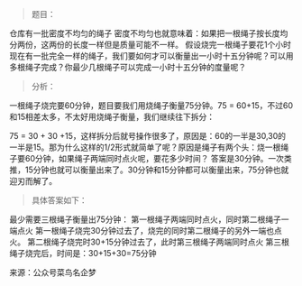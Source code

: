 >题目：

仓库有一批密度不均匀的绳子
密度不均匀也就意味着：如果把一根绳子按长度均分两份，这两份的长度一样但是质量可能不一样。
假设烧完一根绳子要花1个小时
现在有一批完全一样的绳子，我们要如何才可以衡量出一小时十五分钟呢？可以用多根绳子完成？你最少几根绳子可以完成一小时十五分钟的度量呢？





>分析：

一根绳子烧完要60分钟，题目要我们用烧绳子衡量75分钟。75 = 60+15，不过60和15相差太多，不太好用烧绳子衡量，我们继续往下拆分：

75 = 30 + 30 +15，这样拆分后就号操作很多了，原因是：60的一半是30,30的一半是15。那为什么这样的1/2形式就简单了呢？原因是绳子有两个头：烧一根绳子要60分钟，如果绳子两端同时点火呢，要花多少时间？
答案是30分钟。一次类推，15分钟也就可以衡量出来了。30分钟和15分钟都可以衡量出来，75分钟也就迎刃而解了。


>具体答案如下：

最少需要三根绳子衡量出75分钟：
第一根绳子两端同时点火，同时第二根绳子一端点火
第一根绳子烧完30分钟过去了，烧完的同时第二根绳子的另外一端也点火。
第二根绳子烧完时30+15分钟过去了，此时第三根绳子两端同时点火
第三根绳子烧完后，时间是：30+15+30=75分钟

来源：公众号菜鸟名企梦
